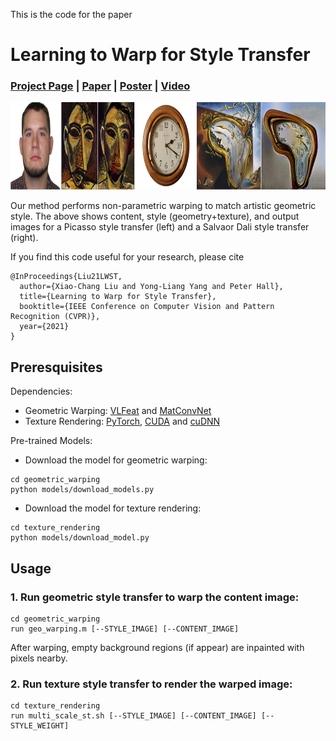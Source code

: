 This is the code for the paper

# Learning to Warp for Style Transfer

### [Project Page](https://github.com/xch-liu/learning-warp-st) | [Paper](https://github.com/xch-liu/learning-warp-st) | [Poster](https://github.com/xch-liu/learning-warp-st) | [Video](https://github.com/xch-liu/learning-warp-st)

<p align='center'>
  <img src='images/teaser.jpg' height="140px">
</ p>
  
  Our method performs non-parametric warping to match artistic geometric style. The above shows content, style (geometry+texture), and output images for a Picasso style transfer (left) and a Salvaor Dali style transfer (right).

If you find this code useful for your research, please cite
```
@InProceedings{Liu21LWST, 
  author={Xiao-Chang Liu and Yong-Liang Yang and Peter Hall},
  title={Learning to Warp for Style Transfer},
  booktitle={IEEE Conference on Computer Vision and Pattern Recognition (CVPR)},
  year={2021}
}
```

## Preresquisites

Dependencies:
* Geometric Warping: [VLFeat](http://www.vlfeat.org/) and [MatConvNet](http://www.vlfeat.org/matconvnet/)
* Texture Rendering: [PyTorch](http://pytorch.org/), [CUDA](https://developer.nvidia.com/cuda-downloads) and [cuDNN](https://developer.nvidia.com/cudnn)

Pre-trained Models:
* Download the model for geometric warping:
 ```
 cd geometric_warping
 python models/download_models.py
 ```
* Download the model for texture rendering:
 ```
 cd texture_rendering
 python models/download_model.py
 ```

## Usage

### 1. Run geometric style transfer to warp the content image:
```
cd geometric_warping
run geo_warping.m [--STYLE_IMAGE] [--CONTENT_IMAGE]
```

After warping, empty background regions (if appear) are inpainted with pixels nearby.

### 2. Run texture style transfer to render the warped image:
```
cd texture_rendering
run multi_scale_st.sh [--STYLE_IMAGE] [--CONTENT_IMAGE] [--STYLE_WEIGHT]
```
